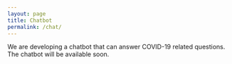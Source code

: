 ```yaml
---
layout: page
title: Chatbot
permalink: /chat/
---
```


We are developing a chatbot that can answer COVID-19 related questions. The chatbot will be available soon. 